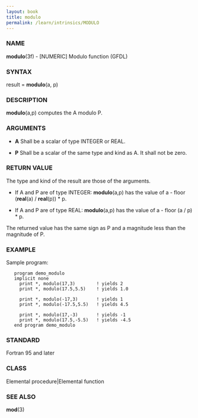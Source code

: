 ```yaml
---
layout: book
title: modulo
permalink: /learn/intrinsics/MODULO
---
```

### NAME

__modulo__(3f) - \[NUMERIC\] Modulo function
(GFDL)

### SYNTAX

result = __modulo__(a, p)

### DESCRIPTION

__modulo__(a,p) computes the A modulo P.

### ARGUMENTS

  - __A__
    Shall be a scalar of type INTEGER or REAL.

  - __P__
    Shall be a scalar of the same type and kind as A. It shall not be
    zero.

### RETURN VALUE

The type and kind of the result are those of the arguments.

  - If A and P are of type INTEGER: __modulo__(a,p) has the value of a -
    floor (__real__(a) / __real__(p)) \* p.

  - If A and P are of type REAL: __modulo__(a,p) has the value of a -
    floor (a / p) \* p.

The returned value has the same sign as P and a magnitude less than the
magnitude of P.

### EXAMPLE

Sample program:

```
   program demo_modulo
   implicit none
     print *, modulo(17,3)        ! yields 2
     print *, modulo(17.5,5.5)    ! yields 1.0

     print *, modulo(-17,3)       ! yields 1
     print *, modulo(-17.5,5.5)   ! yields 4.5

     print *, modulo(17,-3)       ! yields -1
     print *, modulo(17.5,-5.5)   ! yields -4.5
   end program demo_modulo
```

### STANDARD

Fortran 95 and later

### CLASS

Elemental procedure\|Elemental function

### SEE ALSO

__mod__(3)
